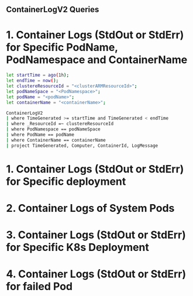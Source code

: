 ##  ContainerLogV2 Queries

# 1. Container Logs (StdOut or StdErr) for Specific PodName, PodNamespace and ContainerName

``` bash
let startTime = ago(1h);
let endTime = now();
let clustereResourceId = "<clusterARMResourceId>";
let podNameSpace = "<PodNamespace>";
let podName = "<podName>";
let containerName = "<containerName>";

ContainerLogV2
| where TimeGenerated >= startTime and TimeGenerated < endTime
| where _ResourceId =~ clustereResourceId
| where PodNamespace == podNameSpace
| where PodName == podName
| where ContainerName == containerName
| project TimeGenerated, Computer, ContainerId, LogMessage

```
# 1. Container Logs (StdOut or StdErr) for Specific deployment


# 2. Container Logs of System Pods

# 3. Container Logs (StdOut or StdErr) for Specific K8s Deployment

# 4. Container Logs (StdOut or StdErr) for failed Pod



